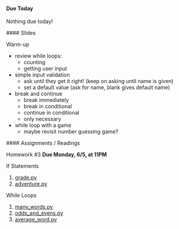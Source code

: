 <article class="due" markdown="block">

####  Due Today

Nothing due today!

</article>

<article class="slides" markdown="block">
####  Slides


Warm-up

* review while loops:
    * counting
    * getting user input
* simple input validation
    * ask until they get it right! (keep on asking until name is given)
    * set a default value (ask for name, blank gives default name)
* break and continue
    * break immediately
    * break in conditional
    * continue in conditional
    * only necessary
* while loop with a game
    * maybe revisit number guessing game?

</article>

<article class="assignments" markdown="block">
####  Assignments / Readings		


Homework #3 __Due Monday, 6/5, at 11PM__ 


If Statements

1. [grade.py](homework/hw03/grade.py)
2. [adventure.py](homework/hw03/adventure.py)

While Loops

1. [many_words.py](homework/hw04/many_words.py)
2. [odds_and_evens.py](homework/hw04/odds_and_evens.py)
3. [average_word.py](homework/hw04/average_word.py)

</article>
